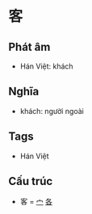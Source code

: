 # 客

## Phát âm
* Hán Việt: khách

## Nghĩa
* khách: người ngoài

## Tags
* Hán Việt

## Cấu trúc
* 客 = [宀](宀.md) [各](各.md)

<script>window.HANZI_FIELD='客';</script>